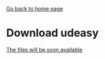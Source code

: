[Go back to home page](index.md)

# Download udeasy

[The files will be soon available](https://downgit.github.io/#/home?url=https://github.com/unipv-larl/udeasy/blob/main/img/count_res.png)